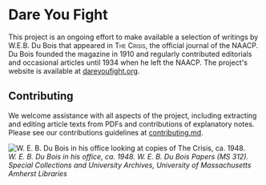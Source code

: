 # Dare You Fight



This project is an ongoing effort to make available a selection of writings by W.E.B. Du Bois that appeared in <span style="font-variant:small-caps;">The Crisis</span>, the official journal of the NAACP. Du Bois founded the magazine in 1910 and regularly contributed editorials and occasional articles until 1934 when he left the NAACP. The project's website is available at [dareyoufight.org](http://www.dareyoufight.org).

## Contributing

We welcome assistance with all aspects of the project, including extracting and editing article texts from PDFs and contributions of explanatory notes. Please see our contributions guidelines at [contributing.md](https://github.com/nealcaren/fightordie/blob/main/contributing.md).



![W. E. B. Du Bois in his office looking at copies of The Crisis, ca. 1948.](https://credo.library.umass.edu/images/resize/600x600/mums312-i0463-001.jpg)  
*W. E. B. Du Bois in his office, ca. 1948. W. E. B. Du Bois Papers (MS 312). Special Collections and University Archives, University of Massachusetts Amherst Libraries*

